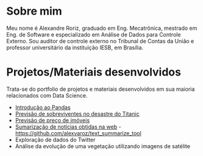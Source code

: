 # Sobre mim

Meu nome é Alexandre Roriz, graduado em Eng. Mecatrônica, mestrado em Eng. de Software e especializado em Análise de Dados para Controle Externo. Sou auditor de controle externo no Tribunal de Contas da União e professor universitário da instituição IESB, em Brasília.

# Projetos/Materiais desenvolvidos

Trata-se do portfolio de projetos e materiais desenvolvidos em sua maioria relacionados com Data Science.

* [Introdução ao Pandas](https://github.com/alexvaroz/data_science_alem_do_basico/blob/master/IntroPlusPandas.ipynb)
* [Previsão de sobreviventes no desastre do Titanic](https://github.com/alexvaroz/data_science_alem_do_basico/blob/master/Classificacao_Titanic.ipynb)
* [Previsão de preço de imóveis](https://github.com/alexvaroz/data_science_alem_do_basico/blob/master/Previsao_Precos_Imoveis_California.ipynb)
* [Sumarização de notícias obtidas na web](https://alexvaroz-text-summarize-tool-app-jzs74y.streamlitapp.com/) - https://github.com/alexvaroz/text_summarize_tool
* Exploração de dados do Twitter
* Análise da evolução de uma vegetação utilizando imagens de satélite
